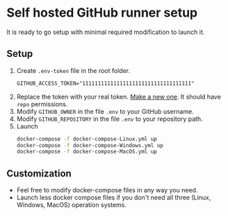 # Self hosted GitHub runner setup

It is ready to go setup with minimal required modification to launch it.

## Setup

1. Create `.env-token` file in the root folder.
   ```txt
   GITHUB_ACCESS_TOKEN="11111111111111111111111111111111111"
   ```
2. Replace the token with your real token. [Make a new one](https://github.com/settings/tokens/new). It should have `repo` permissions.
3. Modify `GITHUB_OWNER` in the file `.env` to your GitHub username.
4. Modify `GITHUB_REPOSITORY` in the file `.env` to your repository path.
5. Launch
   ```bash
   docker-compose -f docker-compose-Linux.yml up
   docker-compose -f docker-compose-Windows.yml up
   docker-compose -f docker-compose-MacOS.yml up
   ```

## Customization

- Feel free to modify docker-compose files in any way you need.
- Launch less docker compose files if you don't need all three (Linux, Windows, MacOS) operation systems.
